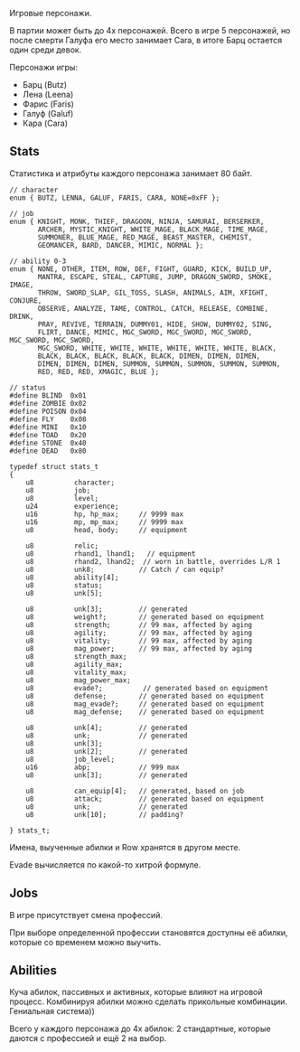 Игровые персонажи.

В партии может быть до 4х персонажей. Всего в игре 5 персонажей, но после смерти Галуфа его место занимает Cara, в итоге Барц остается один среди девок.

Персонажи игры:
  * Барц (Butz)
  * Лена (Leena)
  * Фарис (Faris)
  * Галуф (Galuf)
  * Кара (Cara)

## Stats ##

Статистика и атрибуты каждого персонажа занимает 80 байт.

```
// character
enum { BUTZ, LENNA, GALUF, FARIS, CARA, NONE=0xFF };

// job
enum { KNIGHT, MONK, THIEF, DRAGOON, NINJA, SAMURAI, BERSERKER,
       ARCHER, MYSTIC_KNIGHT, WHITE_MAGE, BLACK_MAGE, TIME_MAGE,
       SUMMONER, BLUE_MAGE, RED_MAGE, BEAST_MASTER, CHEMIST,
       GEOMANCER, BARD, DANCER, MIMIC, NORMAL };

// ability 0-3
enum { NONE, OTHER, ITEM, ROW, DEF, FIGHT, GUARD, KICK, BUILD_UP,
       MANTRA, ESCAPE, STEAL, CAPTURE, JUMP, DRAGON_SWORD, SMOKE, IMAGE,
       THROW, SWORD_SLAP, GIL_TOSS, SLASH, ANIMALS, AIM, XFIGHT, CONJURE,
       OBSERVE, ANALYZE, TAME, CONTROL, CATCH, RELEASE, COMBINE, DRINK,
       PRAY, REVIVE, TERRAIN, DUMMY01, HIDE, SHOW, DUMMY02, SING,
       FLIRT, DANCE, MIMIC, MGC_SWORD, MGC_SWORD, MGC_SWORD, MGC_SWORD, MGC_SWORD, 
       MGC_SWORD, WHITE, WHITE, WHITE, WHITE, WHITE, WHITE, BLACK,
       BLACK, BLACK, BLACK, BLACK, BLACK, DIMEN, DIMEN, DIMEN, 
       DIMEN, DIMEN, DIMEN, SUMMON, SUMMON, SUMMON, SUMMON, SUMMON, 
       RED, RED, RED, XMAGIC, BLUE };

// status
#define BLIND  0x01
#define ZOMBIE 0x02
#define POISON 0x04
#define FLY    0x08
#define MINI   0x10
#define TOAD   0x20
#define STONE  0x40
#define DEAD   0x80
                 
typedef struct stats_t
{
    u8          character;
    u8          job;
    u8          level;
    u24         experience;
    u16         hp, hp_max;     // 9999 max
    u16         mp, mp_max;     // 9999 max
    u8          head, body;     // equipment

    u8          relic;
    u8          rhand1, lhand1;   // equipment
    u8          rhand2, lhand2;  // worn in battle, overrides L/R 1
    u8          unk8;           // Catch / can equip?
    u8          ability[4];
    u8          status;
    u8          unk[5];

    u8          unk[3];         // generated
    u8          weight?;        // generated based on equipment 
    u8          strength;       // 99 max, affected by aging 
    u8          agility;        // 99 max, affected by aging 
    u8          vitality;       // 99 max, affected by aging 
    u8          mag_power;      // 99 max, affected by aging 
    u8          strength_max;
    u8          agility_max;
    u8          vitality_max;
    u8          mag_power_max;
    u8          evade?;          // generated based on equipment 
    u8          defense;        // generated based on equipment
    u8          mag_evade?;     // generated based on equipment
    u8          mag_defense;    // generated based on equipment
    
    u8          unk[4];         // generated
    u8          unk;            // generated
    u8          unk[3];
    u8          unk[2];         // generated
    u8          job_level;
    u16         abp;            // 999 max
    u8          unk[3];         // generated

    u8          can_equip[4];   // generated, based on job
    u8          attack;         // generated based on equipment
    u8          unk;            // generated
    u8          unk[10];        // padding?

} stats_t;
```

Имена, выученные абилки и Row хранятся в другом месте.

Evade вычисляется по какой-то хитрой формуле.

## Jobs ##

В игре присутствует смена профессий.

При выборе определенной профессии становятся доступны её абилки, которые со временем можно выучить.

## Abilities ##

Куча абилок, пассивных и активных, которые влияют на игровой процесс. Комбинируя абилки можно сделать прикольные комбинации. Гениальная система))

Всего у каждого персонажа до 4х абилок: 2 стандартные, которые даются с профессией и ещё 2 на выбор.